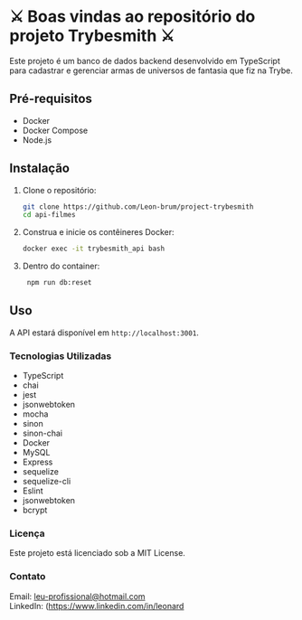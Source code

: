 # ⚔ Boas vindas ao repositório do projeto Trybesmith ⚔
Este projeto é um banco de dados backend desenvolvido em TypeScript para cadastrar e gerenciar armas de universos de fantasia que fiz na Trybe.

## Pré-requisitos

- Docker
- Docker Compose
- Node.js

## Instalação

1. Clone o repositório:
    ```bash
    git clone https://github.com/Leon-brum/project-trybesmith
    cd api-filmes
    ```
2. Construa e inicie os contêineres Docker:
    ```bash
    docker exec -it trybesmith_api bash
    ```
3. Dentro do container:
   ```bash
    npm run db:reset
    ```

## Uso

A API estará disponível em `http://localhost:3001`.

### Tecnologias Utilizadas

- TypeScript
- chai
- jest
- jsonwebtoken
- mocha
- sinon
- sinon-chai
- Docker
- MySQL
- Express
- sequelize
- sequelize-cli
- Eslint
- jsonwebtoken
- bcrypt

### Licença

Este projeto está licenciado sob a MIT License.

### Contato

Email: leu-profissional@hotmail.com  
LinkedIn: (https://www.linkedin.com/in/leonard
